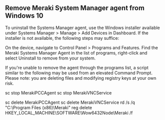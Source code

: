 ## Remove Meraki System Manager agent from Windows 10 

To uninstall the Systems Manager agent, use the Windows installer available under Systems Manager > Manage > Add Devices in Dashboard. If the installer is not available, the following steps may suffice:

On the device, navigate to Control Panel > Programs and Features.
Find the Meraki Systems Manager Agent in the list of programs, right-click and select Uninstall to remove from your system.
 

If you're unable to remove the agent through the programs list, a script similar to the following may be used from an elevated Command Prompt. Please note: you are deleting files and modifying registry keys at your own risk.

sc stop MerakiPCCAgent
sc stop MerakiVNCService

sc delete MerakiPCCAgent
sc delete MerakiVNCService
rd /s /q "C:\Program Files (x86)\Meraki\"
reg delete HKEY_LOCAL_MACHINE\SOFTWARE\Wow6432Node\Meraki /f